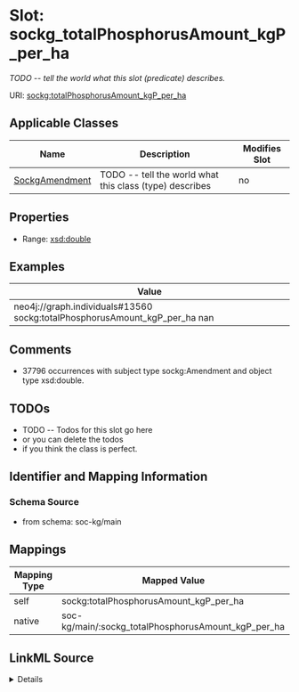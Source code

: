 

# Slot: sockg_totalPhosphorusAmount_kgP_per_ha


_TODO -- tell the world what this slot (predicate) describes._





URI: [sockg:totalPhosphorusAmount_kgP_per_ha](http://www.semanticweb.org/sockg/ontologies/2024/0/soil-carbon-ontology/totalPhosphorusAmount_kgP_per_ha)



<!-- no inheritance hierarchy -->





## Applicable Classes

| Name | Description | Modifies Slot |
| --- | --- | --- |
| [SockgAmendment](../classes/SockgAmendment.md) | TODO -- tell the world what this class (type) describes |  no  |







## Properties

* Range: [xsd:double](http://www.w3.org/2001/XMLSchema#double)






## Examples

| Value |
| --- |
| neo4j://graph.individuals#13560 sockg:totalPhosphorusAmount_kgP_per_ha nan |

## Comments

* 37796 occurrences with subject type sockg:Amendment and object type xsd:double.

## TODOs

* TODO -- Todos for this slot go here
* or you can delete the todos
* if you think the class is perfect.

## Identifier and Mapping Information







### Schema Source


* from schema: soc-kg/main




## Mappings

| Mapping Type | Mapped Value |
| ---  | ---  |
| self | sockg:totalPhosphorusAmount_kgP_per_ha |
| native | soc-kg/main/:sockg_totalPhosphorusAmount_kgP_per_ha |




## LinkML Source

<details>
```yaml
name: sockg_totalPhosphorusAmount_kgP_per_ha
description: TODO -- tell the world what this slot (predicate) describes.
todos:
- TODO -- Todos for this slot go here
- or you can delete the todos
- if you think the class is perfect.
comments:
- 37796 occurrences with subject type sockg:Amendment and object type xsd:double.
examples:
- value: neo4j://graph.individuals#13560 sockg:totalPhosphorusAmount_kgP_per_ha nan
from_schema: soc-kg/main
rank: 1000
slot_uri: sockg:totalPhosphorusAmount_kgP_per_ha
alias: sockg_totalPhosphorusAmount_kgP_per_ha
domain_of:
- sockg_Amendment
range: double

```
</details>